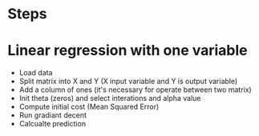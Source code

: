 # Steps 

# Linear regression with one variable 

* Load data 
* Split matrix into X and Y (X input variable and Y is output variable)
* Add a column of ones (it's necessary for operate between two matrix)
* Init theta (zeros) and select interations and alpha value
* Compute initial cost (Mean Squared Error)
* Run gradiant decent 
* Calcualte prediction 

